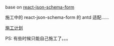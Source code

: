 base on [react-json-schema-form](https://github.com/mozilla-services/react-jsonschema-form)

施工中的 react-json-schema-form 的 antd 适配......


[施工计划](doc/施工计划.md)



PS: 有些时候只能自己施工了。。。
